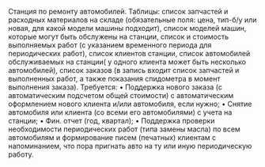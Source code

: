 Станция по ремонту автомобилей. Таблицы: список запчастей и расходных материалов на складе (обязательные поля: цена, тип-б/у или новая, для какой модели машины подходит), список моделей машин, которые могут быть обслужены на станции, список и стоимость выполняемых работ (с указанием временного периода для периодических работ), список клиентов станции, список автомобилей обслуживаемых на станции( у одного клиента может быть несколько автомобилей), список заказов (в запись входит список запчастей и выполненных работ, а также показания спидометра в момент выполнения заказа). 
Требуется:
•	Поддержка нового заказа (с автоматическим подсчетом общей стоимости) с автоматическим оформлением нового клиента и/или автомобиля, если нужно;
•	Снятие автомобиля или клиента  (со всеми его автомобилями) с учета на станции;
•	Фин. отчет (год, квартал);
•	Поддержка проверки необходимости периодических работ (типа замены масла) по всем автомобилям и формирование писем  (печатных) клиентам с напоминанием, что пора пригнать авто на ту или иную периодическую работу.
